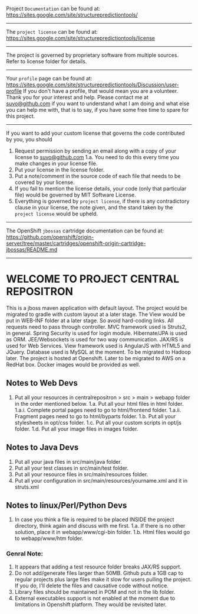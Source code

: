 Project `Documentation` can be found at:
https://sites.google.com/site/structurepredictiontools/
***
The `project license` can be found at:
https://sites.google.com/site/structurepredictiontools/license
***
The project is governed by proprietary software from multiple sources.
Refer to license folder for details.
***
Your `profile` page can be found at:
https://sites.google.com/site/structurepredictiontools/Discussion/user-profile
If you don't have a profile, that would mean you are a volunteer. Thank you for your interest and help. Please contact me at suvo@github.com if you want to understand what I am doing and what else you can help me with, that is to say, if you have some free time to spare for this project. 
 
***
If you want to add your custom license that governs the code contributed by you,
you should
1. Request permission by sending an email along with a copy of your license to suvo@github.com
1.a. You need to do this every time you make changes in your license file. 
2. Put your license in the license folder.
3. Put a note/comment in the source code of each file that needs to be covered by your license.
4. If you fail to mention the license details, your code (only that particular file) would be governed by MIT Software License.
5. Everything is governed by `project license`, if there is any contradictory clause in your license, the note given, and the stand taken by the `project license` would be upheld.  
***
The OpenShift `jbossas` cartridge documentation can be found at:
https://github.com/openshift/origin-server/tree/master/cartridges/openshift-origin-cartridge-jbossas/README.md
***

# WELCOME TO PROJECT CENTRAL REPOSITRON
This is a jboss maven application with default layout. 
The project would be migrated to gradle with custom layout at a later stage.
The View would be put in WEB-INF folder at a later stage. So avoid hard-coding links. All requests need to pass through controller.
MVC framework used is Struts2, in general. Spring Security is used for login module. Hibernate/JPA is used as ORM. JEE/Websockets is used for two way communication. JAX/RS is used for Web Services.
View framework used is AngularJS with HTML5 and JQuery.
Database used is MySQL at the moment. To be migrated to Hadoop later.
The project is hosted at Openshift. Later to be migrated to AWS on a RedHat box. Docker images would be provided as well. 

## Notes to Web Devs
1. Put all your resources in centralrepositron > src > main > webapp folder in the order mentioned below.
1.a. Put all your html files in html folder. 
1.a.i.  Complete portal pages need to go to html/frontend folder.
1.a.ii. Fragment pages need to go to html/byparts folder.
1.b. Put all your stylesheets in opt/css folder.
1.c. Put all your custom scripts in opt/js folder.
1.d. Put all your image files in images folder.

## Notes to Java Devs
1. Put all your java files in src/main/java folder.
2. Put all your test classes in src/main/test folder.
3. Put all your resource files in src/main/resources folder.
4. Put all your configuration in src/main/resources/yourname.xml and <include> it in struts.xml

## Notes to linux/Perl/Python Devs
1. In case you think a file is required to be placed INSIDE the project directory, think again and discuss with me first.
1.a. If there is no other solution, place it in webapp/www/cgi-bin folder.
1.b. Html files would go to webapp/www/htm folder. 

### Genral Note:
1. It appears that adding a test resource folder breaks JAX/RS support.
2. Do not add/generate files larger than 50MB. Github puts a 1GB cap to regular projects plus large files make it slow for users pulling the project. If you do, I'll delete the files and causative code without notice.
3. Library files should be maintained in POM and not in the lib folder.
4. External executables support is not enabled at the moment due to limitations in Openshift platform. They would be revisited later.
 
 



